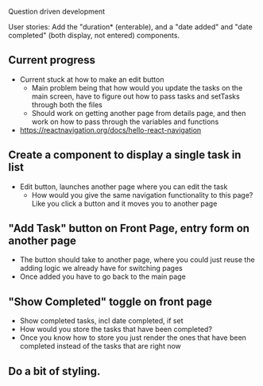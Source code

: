 Question driven development

User stories:
Add the "duration* (enterable), and a "date added" and "date completed" (both display, not entered) components.

## Current progress
- Current stuck at how to make an edit button
   - Main problem being that how would you update the tasks on the main screen, have to figure out how to pass tasks and setTasks through both the files
   - Should work on getting another page from details page, and then work on how to pass through the variables and functions
- https://reactnavigation.org/docs/hello-react-navigation
   
## Create a component to display a single task in list
- Edit button, launches another page where you can edit the task
  - How would you give the same navigation functionality to this page? Like you click a button and it moves you to another page
## "Add Task" button on Front Page, entry form on another page
- The button should take to another page, where you could just reuse the adding logic we already have for switching pages
- Once added you have to go back to the main page
## "Show Completed" toggle on front page
- Show completed tasks, incl date completed, if set
- How would you store the tasks that have been completed?
- Once you know how to store you just render the ones that have been completed instead of the tasks that are right now
## Do a bit of styling.

